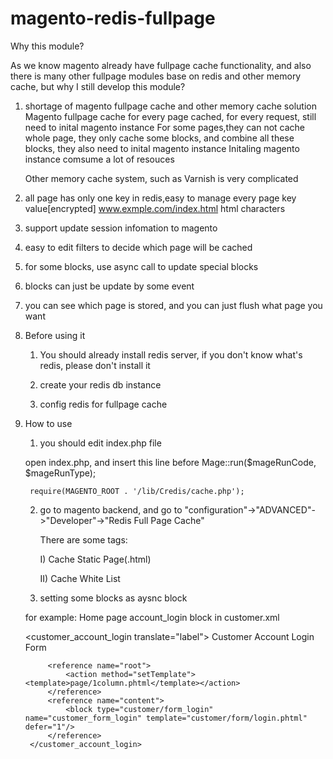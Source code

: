 # magento-redis-fullpage

Why this module?

As we know magento already have fullpage cache functionality, and also there is many other fullpage modules base on redis and other memory cache, but why I still develop this module?

1. shortage of magento fullpage cache and other memory cache solution
	Magento fullpage cache for every page cached, for every request, still need to inital magento instance
	For some pages,they can not cache whole page, they only cache some blocks, and combine all these blocks, they also need to inital magento instance
	Initaling magento instance comsume a lot of resouces
	
	Other memory cache system, such as Varnish is very complicated

	

1. all page has only one key in redis,easy to manage every page
		key							value[encrypted]
	www.exmple.com/index.html 		html characters
	
2. support update session infomation to magento

3. easy to edit filters to decide which page will be cached

4. for some blocks, use async call to update special blocks

5. blocks can just be update by some event

6. you can see which page is stored, and you can just flush what page you want


6. Before using it

	1) You should already install redis server, if you don't know what's redis, please don't install it

	2) create your redis db instance
	
	3) config redis for fullpage cache
	

7. How to use

	1) you should edit index.php file
	
	open index.php, and insert this line before Mage::run($mageRunCode, $mageRunType);
	
		require(MAGENTO_ROOT . '/lib/Credis/cache.php');

	2) go to magento backend, and go to "configuration"->"ADVANCED"->"Developer"->"Redis Full Page Cache"
	
		There are some tags:
		
		I) Cache Static Page(.html)
		
		II) Cache White List
		
	3) setting some blocks as aysnc block
	
	for example: Home page account_login block in customer.xml
	
	
	<customer_account_login translate="label">
            <label>Customer Account Login Form</label>
            <!-- Mage_Customer -->
            <remove name="right"/>
            <remove name="left"/>

            <reference name="root">
                <action method="setTemplate"><template>page/1column.phtml</template></action>
            </reference>
            <reference name="content">
                <block type="customer/form_login" name="customer_form_login" template="customer/form/login.phtml" defer="1"/>
            </reference>
        </customer_account_login>

	
